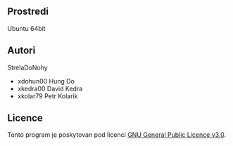 Prostredi
---------

Ubuntu 64bit

Autori
------

StrelaDoNohy
- xdohun00 Hung Do
- xkedra00 David Kedra
- xkolar79 Petr Kolarik

Licence
-------

Tento program je poskytovan pod licenci [GNU General Public Licence v3.0](http://www.gnu.org/licenses/gpl-3.0.html).
